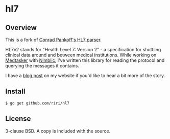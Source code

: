 # hl7

## Overview

This is a fork of [Conrad Pankoff's HL7 parser](https://github.com/deoxxa/hl7).

HL7v2 stands for "Health Level 7: Version 2" - a specification for shuttling
clinical data around and between medical institutions. While working on
[Medtasker](http://medtasker.com/) with [Nimblic](https://github.com/nimblic),
I've written this library for reading the protocol and querying the messages
it contains.

I have a [blog post](https://www.fknsrs.biz/blog/golang-hl7-library.html) on
my website if you'd like to hear a bit more of the story.

Install
-------

```
$ go get github.com/riri/hl7
```

License
-------

3-clause BSD. A copy is included with the source.
